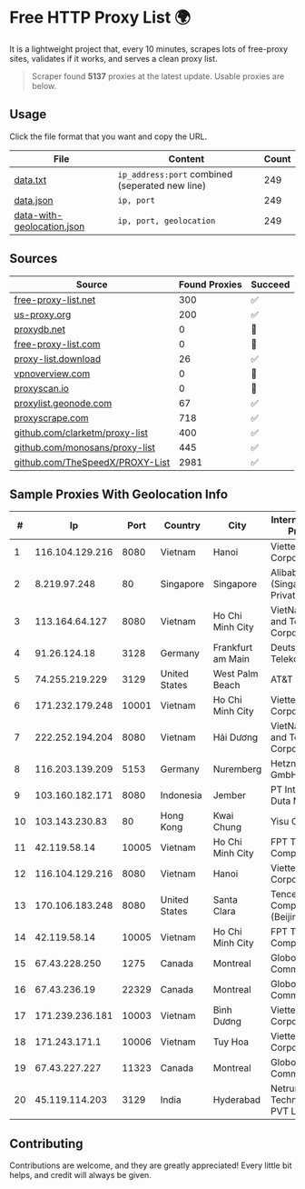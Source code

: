 
# Free HTTP Proxy List 🌍

It is a lightweight project that, every 10 minutes, scrapes lots of free-proxy sites, validates if it works, and serves a clean proxy list.


> Scraper found **5137** proxies at the latest update. Usable proxies are below.

## Usage

Click the file format that you want and copy the URL.


|File|Content|Count|
|----|-------|-----|
|[data.txt](https://raw.githubusercontent.com/themiralay/Proxy-List-World/master/data.txt)|`ip_address:port` combined (seperated new line)|249|
|[data.json](https://raw.githubusercontent.com/themiralay/Proxy-List-World/master/data.json)|`ip, port`|249|
|[data-with-geolocation.json](https://raw.githubusercontent.com/themiralay/Proxy-List-World/master/data-with-geolocation.json)|`ip, port, geolocation`|249|

## Sources

|Source|Found Proxies|Succeed|
|------|-------------|-------|
|[free-proxy-list.net](https://free-proxy-list.net)|300|✅|
|[us-proxy.org](https://www.us-proxy.org)|200|✅|
|[proxydb.net](http://proxydb.net)|0|🚫|
|[free-proxy-list.com](https://free-proxy-list.com/?page=&port=&type%5B%5D=http&type%5B%5D=https&up_time=0&search=Search)|0|🚫|
|[proxy-list.download](https://www.proxy-list.download/HTTP)|26|✅|
|[vpnoverview.com](https://vpnoverview.com/privacy/anonymous-browsing/free-proxy-servers)|0|🚫|
|[proxyscan.io](https://www.proxyscan.io)|0|🚫|
|[proxylist.geonode.com](https://proxylist.geonode.com/api/proxy-list?limit=300&page=1&sort_by=lastChecked&sort_type=desc&protocols=http,https)|67|✅|
|[proxyscrape.com](https://api.proxyscrape.com/v2/?request=displayproxies&protocol=http&timeout=10000&country=all&ssl=all&anonymity=all)|718|✅|
|[github.com/clarketm/proxy-list](https://raw.githubusercontent.com/clarketm/proxy-list/master/proxy-list-raw.txt)|400|✅|
|[github.com/monosans/proxy-list](https://raw.githubusercontent.com/monosans/proxy-list/main/proxies/http.txt)|445|✅|
|[github.com/TheSpeedX/PROXY-List](https://raw.githubusercontent.com/TheSpeedX/PROXY-List/master/http.txt)|2981|✅|


## Sample Proxies With Geolocation Info

|#|Ip|Port|Country|City|Internet Service Provider|
|-|--|----|-------|----|-------------------------|
|1|116.104.129.216|8080|Vietnam|Hanoi|Viettel Corporation|
|2|8.219.97.248|80|Singapore|Singapore|Alibaba Cloud (Singapore) Private Limited|
|3|113.164.64.127|8080|Vietnam|Ho Chi Minh City|VietNam Post and Telecom Corporation|
|4|91.26.124.18|3128|Germany|Frankfurt am Main|Deutsche Telekom AG|
|5|74.255.219.229|3129|United States|West Palm Beach|AT&T Corp.|
|6|171.232.179.248|10001|Vietnam|Ho Chi Minh City|Viettel Corporation|
|7|222.252.194.204|8080|Vietnam|Hải Dương|VietNam Post and Telecom Corporation|
|8|116.203.139.209|5153|Germany|Nuremberg|Hetzner Online GmbH|
|9|103.160.182.171|8080|Indonesia|Jember|PT Internusa Duta Makmur|
|10|103.143.230.83|80|Hong Kong|Kwai Chung|Yisu Cloud LTD|
|11|42.119.58.14|10005|Vietnam|Ho Chi Minh City|FPT Telecom Company|
|12|116.104.129.216|8080|Vietnam|Hanoi|Viettel Corporation|
|13|170.106.183.248|8080|United States|Santa Clara|Tencent Cloud Computing (Beijing) Co|
|14|42.119.58.14|10005|Vietnam|Ho Chi Minh City|FPT Telecom Company|
|15|67.43.228.250|1275|Canada|Montreal|GloboTech Communications|
|16|67.43.236.19|22329|Canada|Montreal|GloboTech Communications|
|17|171.239.236.181|10003|Vietnam|Bình Dương|Viettel Corporation|
|18|171.243.171.1|10006|Vietnam|Tuy Hoa|Viettel Corporation|
|19|67.43.227.227|11323|Canada|Montreal|GloboTech Communications|
|20|45.119.114.203|3129|India|Hyderabad|Netrun Technologies PVT LTD|



## Contributing

Contributions are welcome, and they are greatly appreciated! Every
little bit helps, and credit will always be given.

